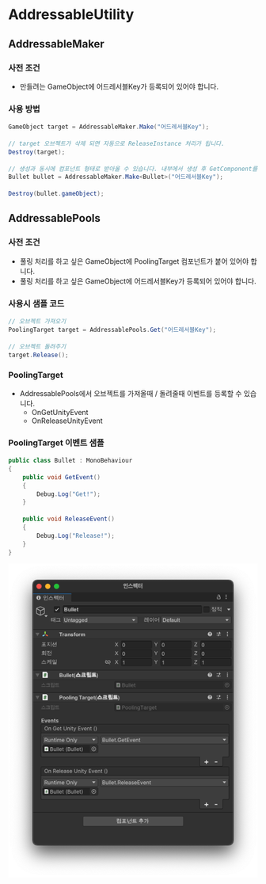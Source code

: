 # AddressableUtility


## AddressableMaker

### 사전 조건
- 만들려는 GameObject에 어드레서블Key가 등록되어 있어야 합니다.

### 사용 방법
```csharp
GameObject target = AddressableMaker.Make("어드레서블Key");

// target 오브젝트가 삭제 되면 자동으로 ReleaseInstance 처리가 됩니다.
Destroy(target);

// 생성과 동시에 컴포넌트 형태로 받아올 수 있습니다. 내부에서 생성 후 GetComponent를 이용해 반환 합니다.
Bullet bullet = AddressableMaker.Make<Bullet>("어드레서블Key");

Destroy(bullet.gameObject);
```


## AddressablePools

### 사전 조건
- 풀링 처리를 하고 싶은 GameObject에 PoolingTarget 컴포넌트가 붙어 있어야 합니다. 
- 풀링 처리를 하고 싶은 GameObject에 어드레서블Key가 등록되어 있어야 합니다.

### 사용시 샘플 코드
```csharp
// 오브젝트 가져오기
PoolingTarget target = AddressablePools.Get("어드레서블Key");

// 오브젝트 돌려주기
target.Release();
```

### PoolingTarget
- AddressablePools에서 오브젝트를 가져올때 / 돌려줄때 이벤트를 등록할 수 있습니다.
  - OnGetUnityEvent 
  - OnReleaseUnityEvent

### PoolingTarget 이벤트 샘플

```csharp
public class Bullet : MonoBehaviour
{
    public void GetEvent()
    {
        Debug.Log("Get!");
    }
    
    public void ReleaseEvent()
    {
        Debug.Log("Release!");
    }
}
```

![sample_001.png](./Documentation~/sample_001.png)
